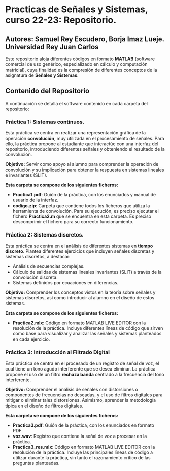 # Practicas de Señales y Sistemas, curso 22-23: Repositorio.
## Autores: Samuel Rey Escudero, Borja Imaz Lueje. Universidad Rey Juan Carlos

Este repositorio aloja diferentes códigos en formato **MATLAB** (software comercial de uso genérico, especializado en cálculo y computación matricial), cuya finalidad es la compresión de diferentes conceptos de la asignatura de **Señales y Sistemas**.

## Contenido del Repositorio

A continuación se detalla el software contenido en cada carpeta del repositorio:

### Práctica 1: Sistemas continuos.

Esta práctica se centra en realizar una representación gráfica de la operación **convolución**, muy utilizada en el procesamiento de señales. Para ello, la práctica propone al estudiante que interactúe con una interfaz del repositorio, introduciendo diferentes señales y obteniendo el resultado de la convolución. 

**Objetivo:** Servir como apoyo al alumno para comprender la operación de convolución y su implicación para obtener la respuesta en sistemas lineales e invariantes (SLIT).

**Esta carpeta se compone de los siguientes ficheros:**
- **Practica1.pdf**: Guión de la práctica, con los enunciados y manual de usuario de la interfaz.
- **codigo.zip**: Carpeta que contiene todos los ficheros que utiliza la herramienta de convolución. Para su ejecución, es preciso ejecutar el fichero **Practica2.m** que se encuentra en esta carpeta. Es preciso descomprimir el fichero para su correcto funcionamiento.

### Práctica 2: Sistemas discretos.

Esta práctica se centra en el análisis de diferentes sistemas en **tiempo discreto**. Plantea diferentes ejercicios que incluyen señales discretas y sistemas discretos, a destacar:
- Análisis de secuencias complejas.
- Cálculo de salidas de sistemas lineales invariantes (SLIT) a través de la convolución discreta.
- Sistemas definidos por ecuaciones en diferencias.

**Objetivo:** Comprender los conceptos vistos en la teoría sobre señales y sistemas discretos, así como introducir al alumno en el diseño de estos sistemas.

**Esta carpeta se compone de los siguientes ficheros:**
- **Practica2.mlx**: Código en formato MATLAB LIVE EDITOR con la resolución de la práctica. Incluye diferentes líneas de código que sirven como base para visualizar y analizar las señales y sistemas planteados en cada ejercicio.

### Práctica 3: Introducción al Filtrado Digital

Esta práctica se centra en el procesado de un registro de señal de voz, el cual tiene un tono agudo interferente que se desea eliminar. La práctica propone el uso de un filtro **rechaza banda** centrado a la frecuencia del tono interferente.

**Objetivo:** Comprender el análisis de señales con distorsiones o componentes de frecuencias no deseadas, y el uso de filtros digitales para mitigar o eliminar tales distorsiones. Asimismo, aprender la metodología típica en el diseño de filtros digitales.

**Esta carpeta se compone de los siguientes ficheros:**
- **Practica3.pdf**: Guión de la práctica, con los enunciados en formato PDF.
- **voz.wav**: Registro que contiene la señal de voz a procesar en la práctica.
- **Practica3_res.mlx**: Código en formato MATLAB LIVE EDITOR con la resolución de la práctica. Incluye las principales líneas de código a utilizar durante la práctica, sin tanto el razonamiento crítico de las preguntas planteadas.
